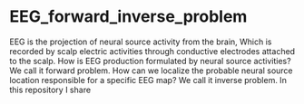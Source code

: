 # EEG_forward_inverse_problem
EEG is the projection of neural source activity from the brain,
Which is recorded by scalp electric activities through conductive electrodes attached to the scalp.
How is EEG production formulated by neural source activities? We call it forward problem.
How can we localize the probable neural source location responsible for a specific EEG map? We call it inverse problem. 
In this repository I share 
